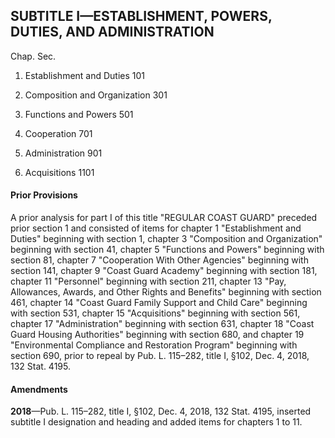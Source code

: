 SUBTITLE I—ESTABLISHMENT, POWERS, DUTIES, AND ADMINISTRATION
----------

Chap. Sec.

1. Establishment and Duties 101

3. Composition and Organization 301

5. Functions and Powers 501

7. Cooperation 701

9. Administration 901

11. Acquisitions 1101

#### Prior Provisions ####

A prior analysis for part I of this title "REGULAR COAST GUARD" preceded prior section 1 and consisted of items for chapter 1 "Establishment and Duties" beginning with section 1, chapter 3 "Composition and Organization" beginning with section 41, chapter 5 "Functions and Powers" beginning with section 81, chapter 7 "Cooperation With Other Agencies" beginning with section 141, chapter 9 "Coast Guard Academy" beginning with section 181, chapter 11 "Personnel" beginning with section 211, chapter 13 "Pay, Allowances, Awards, and Other Rights and Benefits" beginning with section 461, chapter 14 "Coast Guard Family Support and Child Care" beginning with section 531, chapter 15 "Acquisitions" beginning with section 561, chapter 17 "Administration" beginning with section 631, chapter 18 "Coast Guard Housing Authorities" beginning with section 680, and chapter 19 "Environmental Compliance and Restoration Program" beginning with section 690, prior to repeal by Pub. L. 115–282, title I, §102, Dec. 4, 2018, 132 Stat. 4195.

#### Amendments ####

**2018**—Pub. L. 115–282, title I, §102, Dec. 4, 2018, 132 Stat. 4195, inserted subtitle I designation and heading and added items for chapters 1 to 11.